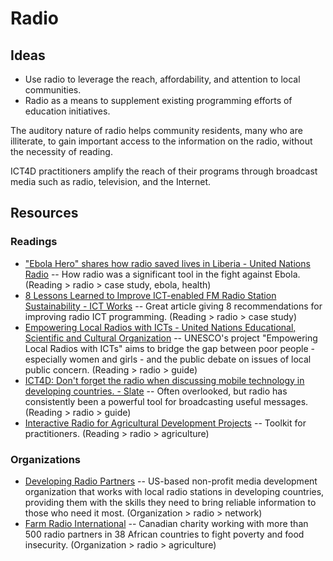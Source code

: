 # Radio

## Ideas

- Use radio to leverage the reach, affordability, and attention to local communities.
- Radio as a means to supplement existing programming efforts of education initiatives.

The auditory nature of radio helps community residents, many who are illiterate, to gain important access to the information on the radio, without the necessity of reading.

ICT4D practitioners amplify the reach of their programs through broadcast media such as radio, television, and the Internet.



## Resources

### Readings

- ["Ebola Hero" shares how radio saved lives in Liberia - United Nations Radio](https://unmultimedia.org/radio/english/2016/02/ebola-hero-shares-how-radio-saved-lives-in-liberia/#.V3wRQpMrKV4) -- How radio was a significant tool in the fight against Ebola. (Reading > radio > case study, ebola, health)
- [8 Lessons Learned to Improve ICT-enabled FM Radio Station Sustainability - ICT Works](https://ictworks.org/2012/08/27/8-lessons-learned-improve-ict-enabled-fm-radio-station-sustainability/) -- Great article giving 8 recommendations for improving radio ICT programming. (Reading > radio > case study)
- [Empowering Local Radios with ICTs - United Nations Educational, Scientific and Cultural Organization](https://en.unesco.org/radioict/) -- UNESCO's project "Empowering Local Radios with ICTs" aims to bridge the gap between poor people - especially women and girls - and the public debate on issues of local public concern. (Reading > radio > guide)
- [ICT4D: Don't forget the radio when discussing mobile technology in developing countries. - Slate](http://slate.com/blogs/future_tense/2012/07/19/ict4d_don_t_forget_the_radio_when_discussing_mobile_technology_in_developing_countries_.html) -- Often overlooked, but radio has consistently been a powerful tool for broadcasting useful messages. (Reading > radio > guide)
- [Interactive Radio for Agricultural Development Projects](http://ictforag.org/toolkits/radio/index.html) -- Toolkit for practitioners. (Reading > radio > agriculture)



### Organizations

- [Developing Radio Partners](http://www.developingradio.org/) -- US-based non-profit media development organization that works with local radio stations in developing countries, providing them with the skills they need to bring reliable information to those who need it most. (Organization > radio > network)
- [Farm Radio International](http://www.farmradio.org/) -- Canadian charity working with more than 500 radio partners in 38 African countries to fight poverty and food insecurity. (Organization > radio > agriculture)


